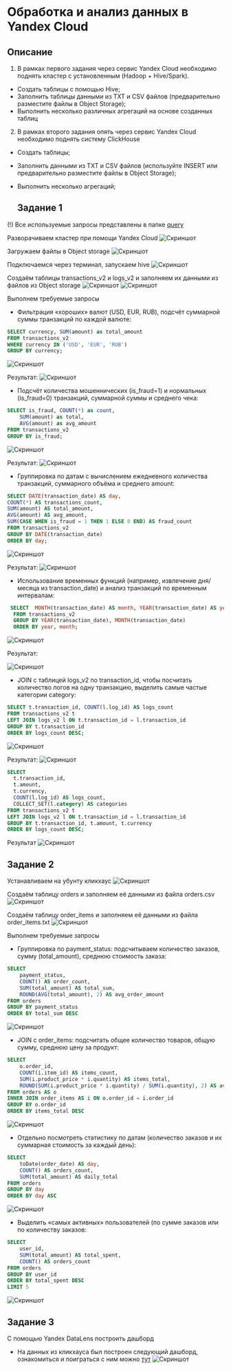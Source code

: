 # Обработка и анализ данных в Yandex Cloud
## Описание
1. В рамках первого задания через сервис Yandex Cloud необходимо поднять кластер с установленным (Hadoop + Hive/Spark). 
- Создать таблицы с помощью Hive;
- Заполнить таблицы данными из TXT и CSV файлов (предварительно разместите файлы в Object Storage);
- Выполнить несколько различных агрегаций на основе созданных таблиц
2. В рамках второго задания опять через сервис Yandex Cloud необходимо поднять систему ClickHouse
- Создать таблицы;
- Заполнить данными из TXT и CSV файлов (используйте INSERT или предварительно разместите файлы в Object Storage);
- Выполнить несколько агрегаций;


  ## Задание 1

 (!) Все используемые запросы представлены в папке [query](https://github.com/andrey-osadchiy/seminar_nastavnika/tree/main/yandex_cloud_hw1/query)
 
 Разворачиваем кластер при помощи Yandex Cloud
 ![Скриншот](screenshots/1.png)
 
 Загружаем файлы в Object storage
 ![Скриншот](screenshots/003.png)
 
 Подключаемся через терминал, запускаем hive
 ![Скриншот](screenshots/2.png)
 
 Создаём таблицы transactions_v2 и logs_v2 и заполняем их данными из файлов из Object storage
 ![Скриншот](screenshots/3.png)
 ![Скриншот](screenshots/4.png)
 
 Выполнем требуемые запросы
 - Фильтрация «хороших» валют (USD, EUR, RUB), подсчёт суммарной суммы транзакций по каждой валюте:
```sql
SELECT currency, SUM(amount) as total_amount
FROM transactions_v2
WHERE currency IN ('USD', 'EUR', 'RUB')
GROUP BY currency;
``` 
![Скриншот](screenshots/5.png)

Результат: 
![Скриншот](screenshots/6.png)

- Подсчёт количества мошеннических (is_fraud=1) и нормальных (is_fraud=0) транзакций, суммарной суммы и среднего чека:
``` sql
SELECT is_fraud, COUNT(*) as count,
    SUM(amount) as total,
    AVG(amount) as avg_amount
FROM transactions_v2
GROUP BY is_fraud;
```
![Скриншот](screenshots/7.png)

Результат:
![Скриншот](screenshots/8.png)

- Группировка по датам с вычислением ежедневного количества транзакций, суммарного объёма и среднего amount: 
``` sql
SELECT DATE(transaction_date) AS day,
COUNT(*) AS transactions_count,
SUM(amount) AS total_amount,
AVG(amount) AS avg_amount,
SUM(CASE WHEN is_fraud = 1 THEN 1 ELSE 0 END) AS fraud_count
FROM transactions_v2
GROUP BY DATE(transaction_date)
ORDER BY day;
```
![Скриншот](screenshots/9.png)

Результат:
![Скриншот](screenshots/10.png)

- Использование временных функций (например, извлечение дня/месяца из transaction_date) и анализ транзакций по временным интервалам:

``` sql
 SELECT  MONTH(transaction_date) AS month, YEAR(transaction_date) AS year, COUNT(*) AS transactions_count
  FROM transactions_v2
  GROUP BY YEAR(transaction_date), MONTH(transaction_date)
  ORDER BY year, month;
```

![Скриншот](screenshots/11.png)


Результат:

![Скриншот](screenshots/12.png)

- JOIN с таблицей logs_v2 по transaction_id, чтобы посчитать количество логов на одну транзакцию, выделить самые частые категории category:

``` sql
SELECT t.transaction_id, COUNT(l.log_id) AS logs_count
FROM transactions_v2 t
LEFT JOIN logs_v2 l ON t.transaction_id = l.transaction_id
GROUP BY t.transaction_id
ORDER BY logs_count DESC;
```
![Скриншот](screenshots/13.png)


Результат:
![Скриншот](screenshots/14.png)
``` sql
SELECT 
  t.transaction_id,
  t.amount,
  t.currency,
  COUNT(l.log_id) AS logs_count,
  COLLECT_SET(l.category) AS categories
FROM transactions_v2 t
LEFT JOIN logs_v2 l ON t.transaction_id = l.transaction_id
GROUP BY t.transaction_id, t.amount, t.currency
ORDER BY logs_count DESC;
```
Результат
![Скриншот](screenshots/16.png)

## Задание 2
Устанавливаем на убунту кликхаус
![Скриншот](screenshots/17.png)

Создаём таблицу orders и заполняем её данными из файла orders.csv
![Скриншот](screenshots/18.png)

Создаём таблицу order_items и заполняем её данными из файла order_items.txt
![Скриншот](screenshots/19.png)


Выполнем требуемые запросы
- Группировка по payment_status: подсчитываем количество заказов, сумму (total_amount), среднюю стоимость заказа:
``` sql
SELECT 
    payment_status, 
    COUNT() AS order_count, 
    SUM(total_amount) AS total_sum, 
    ROUND(AVG(total_amount), 2) AS avg_order_amount
FROM orders 
GROUP BY payment_status
ORDER BY total_sum DESC
```
![Скриншот](screenshots/20.png)


- JOIN с order_items: подсчитать общее количество товаров, общую сумму, среднюю цену за продукт: 
``` sql
SELECT 
    o.order_id, 
    COUNT(i.item_id) AS items_count, 
    SUM(i.product_price * i.quantity) AS items_total, 
    ROUND(SUM(i.product_price * i.quantity) / SUM(i.quantity), 2) AS avg_item_price
FROM orders AS o 
INNER JOIN order_items AS i ON o.order_id = i.order_id
GROUP BY o.order_id
ORDER BY items_total DESC
```
![Скриншот](screenshots/21.png)



- Отдельно посмотреть статистику по датам (количество заказов и их суммарная стоимость за каждый день):
``` sql
SELECT 
    toDate(order_date) AS day, 
    COUNT() AS orders_count, 
    SUM(total_amount) AS daily_total
FROM orders 
GROUP BY day
ORDER BY day ASC
```
![Скриншот](screenshots/22.png)

- Выделить «самых активных» пользователей (по сумме заказов или по количеству заказов:
```sql
SELECT 
    user_id, 
    SUM(total_amount) AS total_spent, 
    COUNT() AS orders_count
FROM orders 
GROUP BY user_id
ORDER BY total_spent DESC
LIMIT 5
```
![Скриншот](screenshots/23.png)

 ## Задание 3
 С помощью Yandex DataLens построить дашборд

 - На данных из кликхауса был построен следующий дашборд, ознакомиться и поиграться с ним можно [тут](https://datalens.yandex.cloud/y85j5056je3gk)
![Скриншот](screenshots/24.png)
